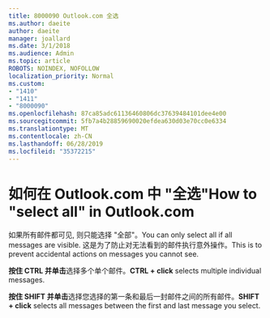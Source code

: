 ```yaml
---
title: 8000090 Outlook.com 全选
ms.author: daeite
author: daeite
manager: joallard
ms.date: 3/1/2018
ms.audience: Admin
ms.topic: article
ROBOTS: NOINDEX, NOFOLLOW
localization_priority: Normal
ms.custom:
- "1410"
- "1411"
- "8000090"
ms.openlocfilehash: 87ca85adc61136460806dc37639484101dee4e00
ms.sourcegitcommit: 5fb7a4b28859690020efdea630d03e70cc0e6334
ms.translationtype: MT
ms.contentlocale: zh-CN
ms.lasthandoff: 06/28/2019
ms.locfileid: "35372215"
---
```

# <a name="how-to-select-all-in-outlookcom"></a><span data-ttu-id="115f8-102">如何在 Outlook.com 中 "全选"</span><span class="sxs-lookup"><span data-stu-id="115f8-102">How to "select all" in Outlook.com</span></span>

<span data-ttu-id="115f8-103">如果所有邮件都可见, 则只能选择 "全部"。</span><span class="sxs-lookup"><span data-stu-id="115f8-103">You can only select all if all messages are visible.</span></span> <span data-ttu-id="115f8-104">这是为了防止对无法看到的邮件执行意外操作。</span><span class="sxs-lookup"><span data-stu-id="115f8-104">This is to prevent accidental actions on messages you cannot see.</span></span>

<span data-ttu-id="115f8-105">**按住 CTRL 并单击**选择多个单个邮件。</span><span class="sxs-lookup"><span data-stu-id="115f8-105">**CTRL + click** selects multiple individual messages.</span></span>

<span data-ttu-id="115f8-106">**按住 SHIFT 并单击**选择您选择的第一条和最后一封邮件之间的所有邮件。</span><span class="sxs-lookup"><span data-stu-id="115f8-106">**SHIFT + click** selects all messages between the first and last message you select.</span></span>